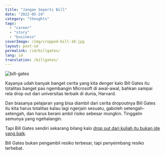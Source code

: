 ```yaml
---
title: "Jangan Seperti Bill"
date: "2022-05-24"
category: "thoughts"
tags:
  - "career"
  - "story"
  - "business"
coverImage: /img/cropped-bill-10.jpg
layout: post-id
permalink: /id/billgates/
lang: id
translation: /billgates/
---
```


![bill-gates](/img/cropped-bill-10.jpg "Doug Wilson / Corbis / Getty Images")

Kayanya udah banyak banget cerita yang kita denger kalo Bill Gates itu totalitas banget pas ngembangin Microsoft di awal-awal, bahkan sampai rela drop out dari universitas terbaik di dunia, Harvard.

Dan biasanya pelajaran yang bisa diambil dari cerita dropoutnya Bill Gates itu kita harus totalitas kalau lagi ngerjain sesuatu, gaboleh setengah-setengah, dan harus berani ambil risiko sebesar mungkin. Tinggalin semunya yang ngehalangin.

Tapi Bill Gates sendiri sekarang bilang kalo [drop out dari kuliah itu bukan ide yang baik](https://www.liputan6.com/tekno/read/2930207/bill-gates-tak-ingin-generasi-muda-drop-out-kuliah).

Bill Gates bukan pengambil resiko terbesar, tapi penyeimbang resiko terhebat.
